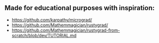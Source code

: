 ## Made for educational purposes with inspiration:

- https://github.com/karpathy/micrograd/
- https://github.com/Mathemmagician/rustygrad/
- https://github.com/Mathemmagician/rustygrad-from-scratch/blob/dev/TUTORIAL.md
